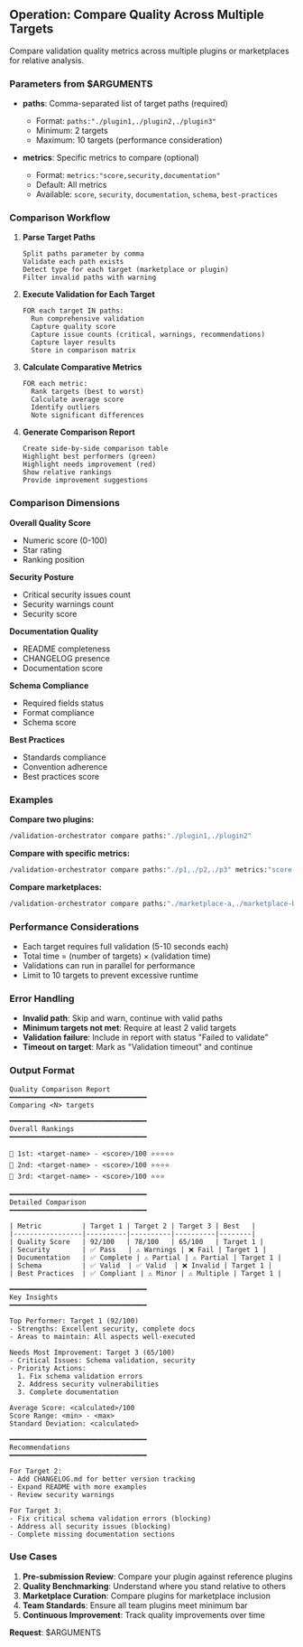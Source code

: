 ## Operation: Compare Quality Across Multiple Targets

Compare validation quality metrics across multiple plugins or marketplaces for relative analysis.

### Parameters from $ARGUMENTS

- **paths**: Comma-separated list of target paths (required)
  - Format: `paths:"./plugin1,./plugin2,./plugin3"`
  - Minimum: 2 targets
  - Maximum: 10 targets (performance consideration)

- **metrics**: Specific metrics to compare (optional)
  - Format: `metrics:"score,security,documentation"`
  - Default: All metrics
  - Available: `score`, `security`, `documentation`, `schema`, `best-practices`

### Comparison Workflow

1. **Parse Target Paths**
   ```
   Split paths parameter by comma
   Validate each path exists
   Detect type for each target (marketplace or plugin)
   Filter invalid paths with warning
   ```

2. **Execute Validation for Each Target**
   ```
   FOR each target IN paths:
     Run comprehensive validation
     Capture quality score
     Capture issue counts (critical, warnings, recommendations)
     Capture layer results
     Store in comparison matrix
   ```

3. **Calculate Comparative Metrics**
   ```
   FOR each metric:
     Rank targets (best to worst)
     Calculate average score
     Identify outliers
     Note significant differences
   ```

4. **Generate Comparison Report**
   ```
   Create side-by-side comparison table
   Highlight best performers (green)
   Highlight needs improvement (red)
   Show relative rankings
   Provide improvement suggestions
   ```

### Comparison Dimensions

**Overall Quality Score**
- Numeric score (0-100)
- Star rating
- Ranking position

**Security Posture**
- Critical security issues count
- Security warnings count
- Security score

**Documentation Quality**
- README completeness
- CHANGELOG presence
- Documentation score

**Schema Compliance**
- Required fields status
- Format compliance
- Schema score

**Best Practices**
- Standards compliance
- Convention adherence
- Best practices score

### Examples

**Compare two plugins:**
```bash
/validation-orchestrator compare paths:"./plugin1,./plugin2"
```

**Compare with specific metrics:**
```bash
/validation-orchestrator compare paths:"./p1,./p2,./p3" metrics:"score,security"
```

**Compare marketplaces:**
```bash
/validation-orchestrator compare paths:"./marketplace-a,./marketplace-b"
```

### Performance Considerations

- Each target requires full validation (5-10 seconds each)
- Total time = (number of targets) × (validation time)
- Validations can run in parallel for performance
- Limit to 10 targets to prevent excessive runtime

### Error Handling

- **Invalid path**: Skip and warn, continue with valid paths
- **Minimum targets not met**: Require at least 2 valid targets
- **Validation failure**: Include in report with status "Failed to validate"
- **Timeout on target**: Mark as "Validation timeout" and continue

### Output Format

```
Quality Comparison Report
━━━━━━━━━━━━━━━━━━━━━━━━━━━━━━━━━━
Comparing <N> targets

━━━━━━━━━━━━━━━━━━━━━━━━━━━━━━━━━━
Overall Rankings
━━━━━━━━━━━━━━━━━━━━━━━━━━━━━━━━━━

🥇 1st: <target-name> - <score>/100 ⭐⭐⭐⭐⭐
🥈 2nd: <target-name> - <score>/100 ⭐⭐⭐⭐
🥉 3rd: <target-name> - <score>/100 ⭐⭐⭐

━━━━━━━━━━━━━━━━━━━━━━━━━━━━━━━━━━
Detailed Comparison
━━━━━━━━━━━━━━━━━━━━━━━━━━━━━━━━━━

| Metric          | Target 1 | Target 2 | Target 3 | Best   |
|-----------------|----------|----------|----------|--------|
| Quality Score   | 92/100   | 78/100   | 65/100   | Target 1 |
| Security        | ✅ Pass   | ⚠️ Warnings | ❌ Fail | Target 1 |
| Documentation   | ✅ Complete | ⚠️ Partial | ⚠️ Partial | Target 1 |
| Schema          | ✅ Valid  | ✅ Valid  | ❌ Invalid | Target 1 |
| Best Practices  | ✅ Compliant | ⚠️ Minor | ⚠️ Multiple | Target 1 |

━━━━━━━━━━━━━━━━━━━━━━━━━━━━━━━━━━
Key Insights
━━━━━━━━━━━━━━━━━━━━━━━━━━━━━━━━━━

Top Performer: Target 1 (92/100)
- Strengths: Excellent security, complete docs
- Areas to maintain: All aspects well-executed

Needs Most Improvement: Target 3 (65/100)
- Critical Issues: Schema validation, security
- Priority Actions:
  1. Fix schema validation errors
  2. Address security vulnerabilities
  3. Complete documentation

Average Score: <calculated>/100
Score Range: <min> - <max>
Standard Deviation: <calculated>

━━━━━━━━━━━━━━━━━━━━━━━━━━━━━━━━━━
Recommendations
━━━━━━━━━━━━━━━━━━━━━━━━━━━━━━━━━━

For Target 2:
- Add CHANGELOG.md for better version tracking
- Expand README with more examples
- Review security warnings

For Target 3:
- Fix critical schema validation errors (blocking)
- Address all security issues (blocking)
- Complete missing documentation sections
```

### Use Cases

1. **Pre-submission Review**: Compare your plugin against reference plugins
2. **Quality Benchmarking**: Understand where you stand relative to others
3. **Marketplace Curation**: Compare plugins for marketplace inclusion
4. **Team Standards**: Ensure all team plugins meet minimum bar
5. **Continuous Improvement**: Track quality improvements over time

**Request**: $ARGUMENTS
